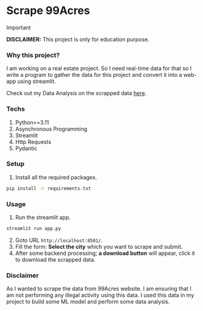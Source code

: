 # Scrape 99Acres

> [!IMPORTANT]
>
> **DISCLAIMER:** This project is only for education purpose.

### Why this project?

I am working on a real estate project. So I need real-time data for that so I write a program to gather the data for this project and convert it into a web-app using streamlit.

Check out my Data Analysis on the scrapped data [here](https://github.com/arv-anshul/campusx-project-notebooks).

### Techs

1. Python>=3.11
2. Asynchronous Programming
3. Streamlit
4. Http Requests
5. Pydantic

### Setup

1. Install all the required packages.

```sh
pip install -r requirements.txt
```

### Usage

1. Run the streamlit app.

```sh
streamlit run app.py
```

2. Goto URL `http://localhost:8501/`.
3. Fill the form: **Select the city** which you want to scrape and submit.
4. After some backend processing; **a download button** will appear, click it to download the scrapped data.

### Disclaimer

As I wanted to scrape the data from 99Acres website. I am ensuring that I am not performing any illegal activity using this data. I used this data in my project to build some ML model and perform some data analysis.
